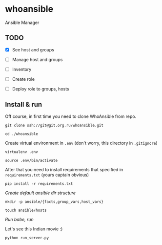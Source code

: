# whoansible

Ansible Manager


## TODO

- [x] See host and groups
- [ ] Manage host and groups
- [ ] Inventory
- [ ] Create role
- [ ] Deploy role to groups, hosts


## Install & run

Off course, in first time you need to clone WhoAnsible from repo.

```
git clone ssh://git@git.org.ru/whoansible.git
```

```
cd ./whoansible
```

Create virtual environment in `.env` (don't worry, this directory in `.gitignore`)

```
virtualenv .env
```

```
source .env/bin/activate
```

After that you need to install requirements that specified in `requirements.txt` (yours captain obvious)

```
pip install -r requirements.txt
```

*Create default ansible dir structure*

```
mkdir -p ansible/{facts,group_vars,host_vars}
```

```
touch ansible/hosts
```

*Run babe, run*

Let's see this Indian movie :)

```
python run_server.py
```
